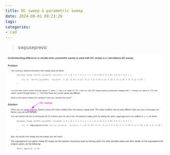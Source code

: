 ```yaml
---
title: DC sweep & parametric sweep
date: 2024-09-01 09:23:20
tags:
categories:
- cad
---
```


> swpuseprevic

![image-20240901094536745](dcsweep/image-20240901094536745.png)
